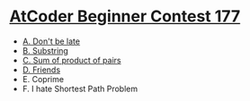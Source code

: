 # [AtCoder Beginner Contest 177](https://atcoder.jp/contests/abc177)

- [A. Don't be late](https://github.com/wingkwong/competitive-programming/tree/master/atcoder/contests/abc177/A.cpp)	
- [B. Substring](https://github.com/wingkwong/competitive-programming/tree/master/atcoder/contests/abc177/B.cpp)
- [C. Sum of product of pairs](https://github.com/wingkwong/competitive-programming/tree/master/atcoder/contests/abc177/C.cpp)
- [D. Friends](https://github.com/wingkwong/competitive-programming/tree/master/atcoder/contests/abc177/D.cpp)
- E. Coprime	
- F. I hate Shortest Path Problem